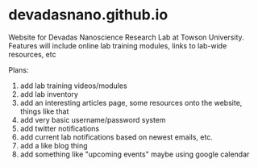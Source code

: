 # devadasnano.github.io

Website for Devadas Nanoscience Research Lab at Towson University. Features will include online lab training modules, links to lab-wide resources, etc

Plans:
1. add lab training videos/modules
2. add lab inventory
3. add an interesting articles page, some resources onto the website, things like that
4. add very basic username/password system
5. add twitter notifications
6. add current lab notifications based on newest emails, etc.
7. add a like blog thing
8. add something like "upcoming events" maybe using google calendar
